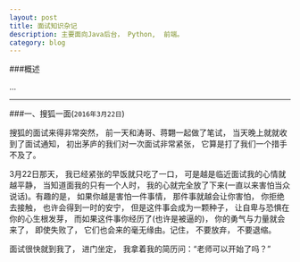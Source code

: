 ```yaml
---
layout: post
title: 面试知识杂记
description: 主要面向Java后台， Python,  前端。
category: blog
---
```



###概述

...

---

###一、搜狐一面(```2016年3月22日```)

搜狐的面试来得非常突然， 前一天和涛哥、蒋翾一起做了笔试， 当天晚上就就收到了面试通知， 初出茅庐的我们对一次面试非常紧张，  它算是打了我们一个措手不及了。

3月22日那天， 我已经紧张的早饭就只吃了一口， 可是越是临近面试我的心情就越平静， 当知道面我的只有一个人时， 我的心就完全放了下来(一直以来害怕当众说话)。有趣的是， 如果你越是害怕一件事情， 那件事就越会让你害怕， 你拒绝去接触， 也许会得到一时的安宁， 但是这件事会成为一颗种子， 让自卑与恐惧在你的心生根发芽， 而如果这件事你经历了(也许是被逼的)， 你的勇气与力量就会来了， 即使失败了， 它们也会来的毫无缘由。记住， 不要放弃， 不要退缩。 

面试很快就到我了， 进门坐定， 我拿着我的简历问：“老师可以开始了吗？”